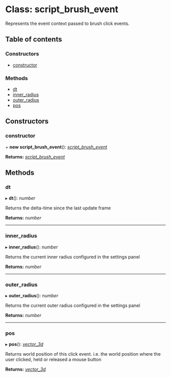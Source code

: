 # Class: script\_brush\_event

Represents the event context passed to brush click events.

## Table of contents

### Constructors

- [constructor](script_brush_event.md#constructor)

### Methods

- [dt](script_brush_event.md#dt)
- [inner\_radius](script_brush_event.md#inner_radius)
- [outer\_radius](script_brush_event.md#outer_radius)
- [pos](script_brush_event.md#pos)

## Constructors

### constructor

\+ **new script_brush_event**(): [*script\_brush\_event*](script_brush_event.md)

**Returns:** [*script\_brush\_event*](script_brush_event.md)

## Methods

### dt

▸ **dt**(): *number*

Returns the delta-time since the last update frame

**Returns:** *number*

___

### inner\_radius

▸ **inner_radius**(): *number*

Returns the current inner radius configured in the settings panel

**Returns:** *number*

___

### outer\_radius

▸ **outer_radius**(): *number*

Returns the current outer radius configured in the settings panel

**Returns:** *number*

___

### pos

▸ **pos**(): [*vector\_3d*](vector_3d.md)

Returns world position of this click event.
i.e. the world position where the user clicked, held or released a mouse button

**Returns:** [*vector\_3d*](vector_3d.md)
